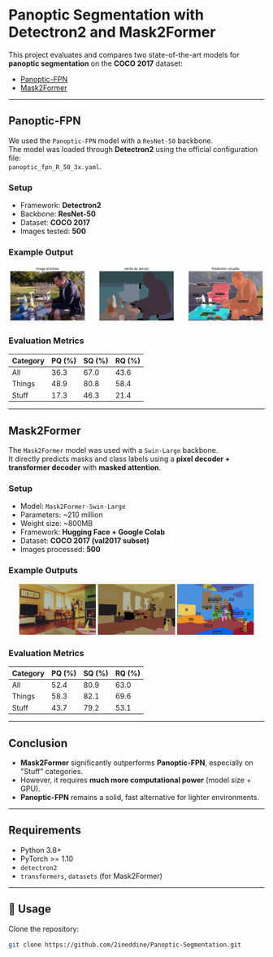 # Panoptic Segmentation with Detectron2 and Mask2Former

This project evaluates and compares two state-of-the-art models for **panoptic segmentation** on the **COCO 2017** dataset:
- [Panoptic-FPN](https://github.com/facebookresearch/detectron2)
- [Mask2Former](https://github.com/facebookresearch/Mask2Former)

---

##  Panoptic-FPN

We used the `Panoptic-FPN` model with a `ResNet-50` backbone.  
The model was loaded through **Detectron2** using the official configuration file:  
`panoptic_fpn_R_50_3x.yaml`.

###  Setup
- Framework: **Detectron2**
- Backbone: **ResNet-50**
- Dataset: **COCO 2017**
- Images tested: **500**

###  Example Output

![Example FPNet Segmentation](images/i6.png)

###  Evaluation Metrics

| Category     | PQ (%) | SQ (%) | RQ (%) |
|--------------|--------|--------|--------|
| All          | 36.3   | 67.0   | 43.6   |
| Things       | 48.9   | 80.8   | 58.4   |
| Stuff        | 17.3   | 46.3   | 21.4   |

---

## Mask2Former

The `Mask2Former` model was used with a `Swin-Large` backbone.  
It directly predicts masks and class labels using a **pixel decoder + transformer decoder** with **masked attention**.

### Setup
- Model: `Mask2Former-Swin-Large`
- Parameters: ~210 million
- Weight size: ~800MB
- Framework: **Hugging Face + Google Colab**
- Dataset: **COCO 2017 (val2017 subset)**
- Images processed: **500**

### Example Outputs

<p align="center">
  <img src="images/panoptic3.jpg" width="30%">
  <img src="images/panoptic2.png" width="30%">
  <img src="images/panoptic.PNG" width="30%">
</p>

###  Evaluation Metrics

| Category     | PQ (%) | SQ (%) | RQ (%) |
|--------------|--------|--------|--------|
| All          | 52.4   | 80.9   | 63.0   |
| Things       | 58.3   | 82.1   | 69.6   |
| Stuff        | 43.7   | 79.2   | 53.1   |

---

## Conclusion

- **Mask2Former** significantly outperforms **Panoptic-FPN**, especially on "Stuff" categories.
- However, it requires **much more computational power** (model size + GPU).
- **Panoptic-FPN** remains a solid, fast alternative for lighter environments.

---

##  Requirements

- Python 3.8+
- PyTorch >= 1.10
- `detectron2`
- `transformers`, `datasets` (for Mask2Former)

---

## 🚀 Usage

Clone the repository:

```bash
git clone https://github.com/2ineddine/Panoptic-Segmentation.git


